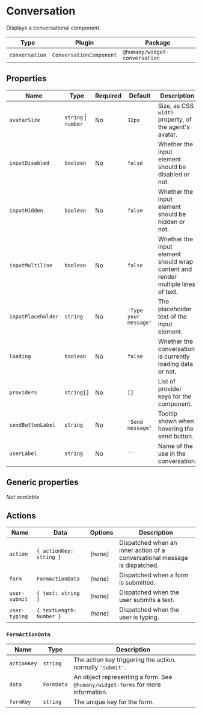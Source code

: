# Conversation

Displays a conversational component.

| Type           | Plugin                  | Package                       |
| -------------- | ----------------------- | ----------------------------- |
| `conversation` | `ConversationComponent` | `@humany/widget-conversation` |

## Properties

| Name               | Type                 | Required | Default               | Description                                                                      |
| ------------------ | -------------------- | -------- | --------------------- | -------------------------------------------------------------------------------- |
| `avatarSize`       | `string` \| `number` | No       | `32px`                | Size, as CSS `width` property, of the agent's avatar.                            |
| `inputDisabled`    | `boolean`            | No       | `false`               | Whether the input element should be disabled or not.                             |
| `inputHidden`      | `boolean`            | No       | `false`               | Whether the input element should be hidden or not.                               |
| `inputMultiline`   | `boolean`            | No       | `false`               | Whether the input element should wrap content and render multiple lines of text. |
| `inputPlaceholder` | `string`             | No       | `'Type your message'` | The placeholder text of the input element.                                       |
| `loading`          | `boolean`            | No       | `false`               | Whether the conversation is currently loading data or not.                       |
| `providers`        | `string[]`           | No       | `[]`                  | List of provider keys for the component.                                         |
| `sendButtonLabel`  | `string`             | No       | `'Send message'`      | Tooltip shown when hovering the send button.                                     |
| `userLabel`        | `string`             | No       | `''`                  | Name of the use in the conversation.                                             |

## Generic properties

_Not available_

## Actions

| Name          | Data                     | Options  | Description                                                                |
| ------------- | ------------------------ | -------- | -------------------------------------------------------------------------- |
| `action`      | `{ actionKey: string }`  | _(none)_ | Dispatched when an inner action of a conversational message is dispatched. |
| `form`        | `FormActionData`         | _(none)_ | Dispatched when a form is submitted.                                       |
| `user-submit` | `{ text: string }`       | _(none)_ | Dispatched when the user submits a text.                                   |
| `user-typing` | `{ textLength: Number }` | _(none)_ | Dispatched when the user is typing.                                        |

### `FormActionData`

| Name        | Type       | Description                                                                     |
| ----------- | ---------- | ------------------------------------------------------------------------------- |
| `actionKey` | `string`   | The action key triggering the action. normally `'submit'`.                      |
| `data`      | `FormData` | An object representing a form. See `@humany/widget-forms` for more information. |
| `formKey`   | `string`   | The unique key for the form.                                                    |
